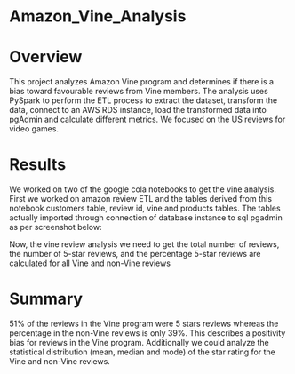 # Amazon_Vine_Analysis

# Overview

This project analyzes Amazon Vine program and determines if there is a bias toward favourable reviews from Vine members.
The analysis uses PySpark to perform the ETL process to extract the dataset, transform the data, connect to an AWS RDS instance, load the transformed data into pgAdmin and calculate different metrics.
We focused on the US reviews for video games.

# Results

We worked on two of the google cola notebooks to get the vine analysis. First we worked on amazon review ETL and the tables derived from this notebook customers table, review id, vine and products tables. The tables actually imported through connection of database instance to sql pgadmin as per screenshot below:


Now, the vine review analysis we need to get the total number of reviews, the number of 5-star reviews, and the percentage 5-star reviews are calculated for all Vine and non-Vine reviews                                                                                                                                                                                                                                       

# Summary

51% of the reviews in the Vine program were 5 stars reviews whereas the percentage in the non-Vine reviews is only 39%. This describes a positivity bias for reviews in the Vine program.
Additionally we could analyze the statistical distribution (mean, median and mode) of the star rating for the Vine and non-Vine reviews.